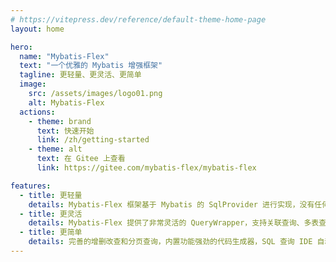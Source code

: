 ```yaml
---
# https://vitepress.dev/reference/default-theme-home-page
layout: home

hero:
  name: "Mybatis-Flex"
  text: "一个优雅的 Mybatis 增强框架"
  tagline: 更轻量、更灵活、更简单
  image:
    src: /assets/images/logo01.png
    alt: Mybatis-Flex
  actions:
    - theme: brand
      text: 快速开始
      link: /zh/getting-started
    - theme: alt
      text: 在 Gitee 上查看
      link: https://gitee.com/mybatis-flex/mybatis-flex

features:
  - title: 更轻量
    details: Mybatis-Flex 框架基于 Mybatis 的 SqlProvider 进行实现，没有任何连拦截器，没有任何第三方依赖，没有任何 Sql Parse，因此也会有更高的性能。
  - title: 更灵活
    details: Mybatis-Flex 提供了非常灵活的 QueryWrapper，支持关联查询、多表查询、多主键、逻辑删除、乐观锁更新、数据填充、数据脱敏....
  - title: 更简单
    details: 完善的增删改查和分页查询，内置功能强劲的代码生成器，SQL 查询 IDE 自动提示...
---
```


